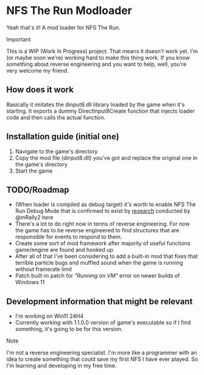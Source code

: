 # NFS The Run Modloader
Yeah that's it! A mod loader for NFS The Run.

> [!IMPORTANT]
> This is a WIP (Work In Progress) project. That means it doesn't work yet. I'm (or maybe soon we're) working hard
> to make this thing work. If you know something about reverse engineering and you want to help, well, you're very welcome my friend.

## How does it work
Basically it imitates the dinput8.dll library loaded by the game when it's starting. It exports a dummy DirectInput8Create function
that injects loader code and then calls the actual function.

## Installation guide (initial one)
1. Navigate to the game's directory
2. Copy the mod file (dinput8.dll) you've got and replace the original one in the game's directory
3. Start the game

## TODO/Roadmap
- (When loader is compiled as debug target) it's worth to enable NFS The Run Debug Mode that is confirmed to exist by [research](https://github.com/mRally2/The-Run-Tools-Research.git) conducted by @mRally2 here
- There's a lot to do right now in terms of reverse engineering. For now the game has to be reverse engineered to find structures that are responsible
for events to respond to them.
- Create some sort of mod framework after majority of useful functions game/engine are found and hooked up
- After all of that I've been considering to add a built-in mod that fixes that terrible particle bugs and muffled sound when the game is running without framerate limit
- Patch built-in patch for *"Running on VM"* error on newer builds of Windows 11

## Development information that might be relevant
- I'm working on Win11 24H4
- Currently working with 1.1.0.0 version of game's executable so if I find something, it's going to be for this version.

> [!NOTE]
> I'm not a reverse engineering specialist. I'm more like a programmer with an idea to create something that could
> save my first NFS I have ever played. So I'm learning and developing in my free time.